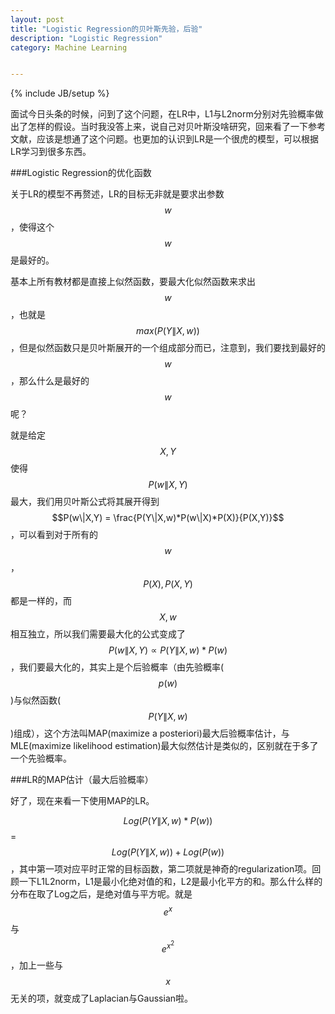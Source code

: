 ```yaml
---
layout: post
title: "Logistic Regression的贝叶斯先验，后验"
description: "Logistic Regression"
category: Machine Learning


---
```

{% include JB/setup %}


<script type='text/javascript' src='http://cdn.mathjax.org/mathjax/latest/MathJax.js?config=TeX-AMS-MML_HTMLorMML'></script>

面试今日头条的时候，问到了这个问题，在LR中，L1与L2norm分别对先验概率做出了怎样的假设。当时我没答上来，说自己对贝叶斯没啥研究，回来看了一下参考文献，应该是想通了这个问题。也更加的认识到LR是一个很虎的模型，可以根据LR学习到很多东西。

###Logistic Regression的优化函数

关于LR的模型不再赘述，LR的目标无非就是要求出参数$$w$$，使得这个$$w$$是最好的。

基本上所有教材都是直接上似然函数，要最大化似然函数来求出$$w$$，也就是$$max(P(Y\|X,w))$$，但是似然函数只是贝叶斯展开的一个组成部分而已，注意到，我们要找到最好的$$w$$，那么什么是最好的$$w$$呢？

就是给定$$X,Y$$使得$$P(w\|X,Y)$$最大，我们用贝叶斯公式将其展开得到$$P(w\|X,Y) = \frac{P(Y\|X,w)*P(w\|X)*P(X)}{P(X,Y)}$$，可以看到对于所有的$$w$$，$$P(X),P(X,Y)$$都是一样的，而$$X,w$$相互独立，所以我们需要最大化的公式变成了$$P(w\|X,Y) \propto P(Y\|X,w)*P(w)$$，我们要最大化的，其实上是个后验概率（由先验概率($$p(w)$$)与似然函数($$P(Y\|X,w)$$)组成），这个方法叫MAP(maximize a posteriori)最大后验概率估计，与MLE(maximize likelihood estimation)最大似然估计是类似的，区别就在于多了一个先验概率。

###LR的MAP估计（最大后验概率）

好了，现在来看一下使用MAP的LR。

$$Log(P(Y\|X,w)*P(w))$$ = $$Log(P(Y\|X,w)) + Log(P(w))$$，其中第一项对应平时正常的目标函数，第二项就是神奇的regularization项。回顾一下L1L2norm，L1是最小化绝对值的和，L2是最小化平方的和。那么什么样的分布在取了Log之后，是绝对值与平方呢。就是$$e^x$$与$$e^{x^2}$$，加上一些与$$x$$无关的项，就变成了Laplacian与Gaussian啦。



